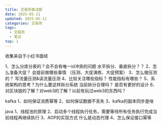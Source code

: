 ```yaml
---
title: 交易所面试题
date: 2025-05-11
updated: 2025-05-11
categories: 交易所
tags:
  - 交易所
  - 笔记
top: 1
---
```


收集来自于小红书面经

1、怎么分库分表的？会不会有唯一id冲突的问题
水平拆分、垂直拆分？？
2、怎么准备大促？ 会提前做哪些事情 （压测、大促演练、大促预案）
3、怎么做压测的？ 写流量压测&读流量压测
4、比较关注哪些指标？ 性能指标有哪些？
5、系统架构的思考？为什么要这样拆分系统 当前拆分合理吗？ 是否有更好的设计
6、对区块链的了解？对web3的了解？以前有玩过web3的东西吗？


kafka
1、如何保证消费幂等
2、如何保证数据不丢失
3、kafka的副本同步是啥

java
1、线程池的原理
2、启动多个线程执行任务，需要等待所有任务执行完成当前线程再继续执行
3、AOP的实现方式 什么是动态代理
4、怎么保证接口幂等



